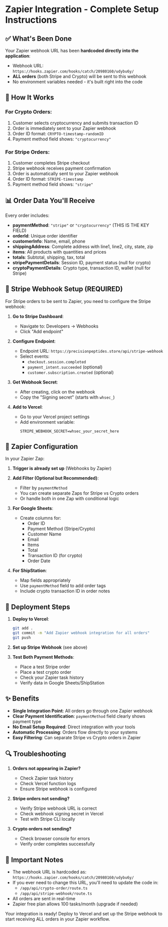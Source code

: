 # Zapier Integration - Complete Setup Instructions

## ✅ What's Been Done

Your Zapier webhook URL has been **hardcoded directly into the application**:
- Webhook URL: `https://hooks.zapier.com/hooks/catch/20980160/udybu6y/`
- **ALL orders** (both Stripe and Crypto) will be sent to this webhook
- No environment variables needed - it's built right into the code

## 🎯 How It Works

### For Crypto Orders:
1. Customer selects cryptocurrency and submits transaction ID
2. Order is immediately sent to your Zapier webhook
3. Order ID format: `CRYPTO-timestamp-randomID`
4. Payment method field shows: `"cryptocurrency"`

### For Stripe Orders:
1. Customer completes Stripe checkout
2. Stripe webhook receives payment confirmation
3. Order is automatically sent to your Zapier webhook
4. Order ID format: `STRIPE-timestamp`
5. Payment method field shows: `"stripe"`

## 📊 Order Data You'll Receive

Every order includes:
- **paymentMethod**: `"stripe"` or `"cryptocurrency"` (THIS IS THE KEY FIELD)
- **orderId**: Unique order identifier
- **customerInfo**: Name, email, phone
- **shippingAddress**: Complete address with line1, line2, city, state, zip
- **items**: All products with quantities and prices
- **totals**: Subtotal, shipping, tax, total
- **stripePaymentDetails**: Session ID, payment status (null for crypto)
- **cryptoPaymentDetails**: Crypto type, transaction ID, wallet (null for Stripe)

## 🔧 Stripe Webhook Setup (REQUIRED)

For Stripe orders to be sent to Zapier, you need to configure the Stripe webhook:

1. **Go to Stripe Dashboard**:
   - Navigate to: Developers → Webhooks
   - Click "Add endpoint"

2. **Configure Endpoint**:
   - Endpoint URL: `https://precisionpeptides.store/api/stripe-webhook`
   - Select events: 
     - `checkout.session.completed`
     - `payment_intent.succeeded` (optional)
     - `customer.subscription.created` (optional)

3. **Get Webhook Secret**:
   - After creating, click on the webhook
   - Copy the "Signing secret" (starts with `whsec_`)

4. **Add to Vercel**:
   - Go to your Vercel project settings
   - Add environment variable:
     ```
     STRIPE_WEBHOOK_SECRET=whsec_your_secret_here
     ```

## 📝 Zapier Configuration

In your Zapier Zap:

1. **Trigger is already set up** (Webhooks by Zapier)

2. **Add Filter (Optional but Recommended)**:
   - Filter by `paymentMethod`
   - You can create separate Zaps for Stripe vs Crypto orders
   - Or handle both in one Zap with conditional logic

3. **For Google Sheets**:
   - Create columns for:
     - Order ID
     - Payment Method (Stripe/Crypto)
     - Customer Name
     - Email
     - Items
     - Total
     - Transaction ID (for crypto)
     - Order Date

4. **For ShipStation**:
   - Map fields appropriately
   - Use `paymentMethod` field to add order tags
   - Include crypto transaction ID in order notes

## 🚀 Deployment Steps

1. **Deploy to Vercel**:
   ```bash
   git add .
   git commit -m "Add Zapier webhook integration for all orders"
   git push
   ```

2. **Set up Stripe Webhook** (see above)

3. **Test Both Payment Methods**:
   - Place a test Stripe order
   - Place a test crypto order
   - Check your Zapier task history
   - Verify data in Google Sheets/ShipStation

## ✨ Benefits

- **Single Integration Point**: All orders go through one Zapier webhook
- **Clear Payment Identification**: `paymentMethod` field clearly shows payment type
- **No Email Setup Required**: Direct integration with your tools
- **Automatic Processing**: Orders flow directly to your systems
- **Easy Filtering**: Can separate Stripe vs Crypto orders in Zapier

## 🔍 Troubleshooting

1. **Orders not appearing in Zapier?**
   - Check Zapier task history
   - Check Vercel function logs
   - Ensure Stripe webhook is configured

2. **Stripe orders not sending?**
   - Verify Stripe webhook URL is correct
   - Check webhook signing secret in Vercel
   - Test with Stripe CLI locally

3. **Crypto orders not sending?**
   - Check browser console for errors
   - Verify order completes successfully

## 📌 Important Notes

- The webhook URL is hardcoded as: `https://hooks.zapier.com/hooks/catch/20980160/udybu6y/`
- If you ever need to change this URL, you'll need to update the code in:
  - `/app/api/crypto-order/route.ts`
  - `/app/api/stripe-webhook/route.ts`
- All orders are sent in real-time
- Zapier free plan allows 100 tasks/month (upgrade if needed)

Your integration is ready! Deploy to Vercel and set up the Stripe webhook to start receiving ALL orders in your Zapier workflow.
